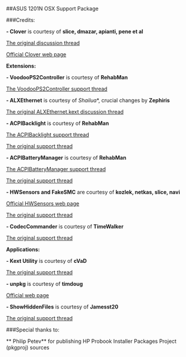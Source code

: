 ##ASUS 1201N OSX Support Package

###Credits:

**- Clover** is courtesy of **slice, dmazar, apianti, pene et al**

[The original discussion thread](http://www.insanelymac.com/forum/topic/284656-clover-general-discussion/)  

[Official Clover web page](http://sourceforge.net/projects/cloverefiboot/)

**Extensions:**

**- VoodooPS2Controller** is courtesy of **RehabMan**

[The VoodooPS2Controller support thread](http://www.tonymacx86.com/mavericks-laptop-support/87182-new-voodoops2controller-keyboard-trackpad-clickpad-support.html)

**- ALXEthernet** is courtesy of *Shailua**, crucial changes by **Zephiris**

[The original ALXEthernet.kext discussion thread](http://www.insanelymac.com/forum/topic/284119-experimental-atheros-ar813132515261627172-driver-for-107108/)

**- ACPIBacklight** is courtesy of **RehabMan**

[The ACPIBacklight support thread](http://www.tonymacx86.com/hp-probook-mavericks/118805-full-range-brightness-using-acpibacklight.html)

[The original support thread](http://www.insanelymac.com/forum/topic/268219-acpi-backlight-driver/)

**- ACPIBatteryManager** is courtesy of **RehabMan**

[The ACPIBatteryManager support thread](http://www.tonymacx86.com/mountain-lion-laptop-support/69472-battery-manager-fix-boot-without-batteries.html)

[The original support thread](http://www.insanelymac.com/forum/topic/264597-hp-dvx-acpi-3x4x-battery-driver-106107/#entry1729132)

**- HWSensors and FakeSMC** are courtesy of **kozlek, netkas, slice, navi**

[Official HWSensors web page](http://hwsensors.com/)

[The original support thread](http://www.insanelymac.com/forum/topic/275429-hwsensors/)

**- CodecCommander** is courtesy of **TimeWalker**

[The original support thread](http://applelife.ru/threads/eapd-codec-commander.41696/)


**Applications:**

**- Kext Utility** is courtesy of **cVaD**

[The original support thread](http://www.insanelymac.com/forum/topic/140647-latest-kext-utility-mavericks-super-speed-edition/)

**- unpkg** is courtesy of **timdoug**

[Official web page](http://www.timdoug.com/unpkg/)

**- ShowHiddenFiles** is courtesy of **Jamesst20**

[The original support thread](http://www.insanelymac.com/forum/topic/268663-new-showhiddenfiles-by-jamesst20/)


###Special thanks to:

** Philip Petev** for publishing HP Probook Installer Packages Project (pkgproj) sources
